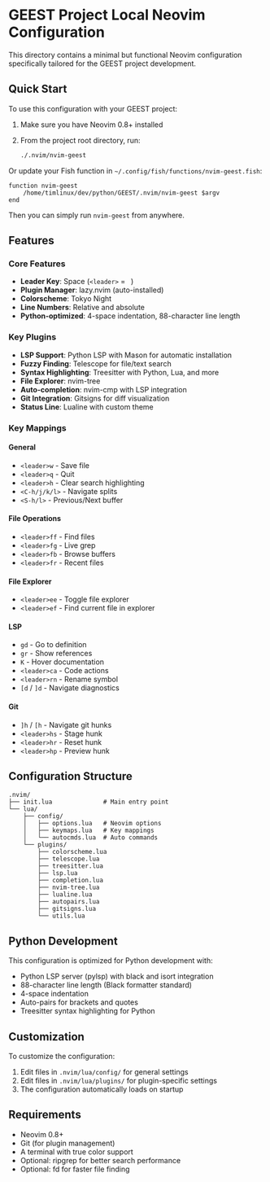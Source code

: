 # GEEST Project Local Neovim Configuration

This directory contains a minimal but functional Neovim configuration specifically tailored for the GEEST project development.

## Quick Start

To use this configuration with your GEEST project:

1. Make sure you have Neovim 0.8+ installed
2. From the project root directory, run:

   ```bash
   ./.nvim/nvim-geest
   ```

Or update your Fish function in `~/.config/fish/functions/nvim-geest.fish`:

```fish
function nvim-geest
    /home/timlinux/dev/python/GEEST/.nvim/nvim-geest $argv
end
```

Then you can simply run `nvim-geest` from anywhere.

## Features

### Core Features

- **Leader Key**: Space (`<leader>` = ` `)
- **Plugin Manager**: lazy.nvim (auto-installed)
- **Colorscheme**: Tokyo Night
- **Line Numbers**: Relative and absolute
- **Python-optimized**: 4-space indentation, 88-character line length

### Key Plugins

- **LSP Support**: Python LSP with Mason for automatic installation
- **Fuzzy Finding**: Telescope for file/text search
- **Syntax Highlighting**: Treesitter with Python, Lua, and more
- **File Explorer**: nvim-tree
- **Auto-completion**: nvim-cmp with LSP integration
- **Git Integration**: Gitsigns for diff visualization
- **Status Line**: Lualine with custom theme

### Key Mappings

#### General

- `<leader>w` - Save file
- `<leader>q` - Quit
- `<leader>h` - Clear search highlighting
- `<C-h/j/k/l>` - Navigate splits
- `<S-h/l>` - Previous/Next buffer

#### File Operations

- `<leader>ff` - Find files
- `<leader>fg` - Live grep
- `<leader>fb` - Browse buffers
- `<leader>fr` - Recent files

#### File Explorer

- `<leader>ee` - Toggle file explorer
- `<leader>ef` - Find current file in explorer

#### LSP

- `gd` - Go to definition
- `gr` - Show references
- `K` - Hover documentation
- `<leader>ca` - Code actions
- `<leader>rn` - Rename symbol
- `[d` / `]d` - Navigate diagnostics

#### Git

- `]h` / `[h` - Navigate git hunks
- `<leader>hs` - Stage hunk
- `<leader>hr` - Reset hunk
- `<leader>hp` - Preview hunk

## Configuration Structure

```
.nvim/
├── init.lua              # Main entry point
└── lua/
    ├── config/
    │   ├── options.lua   # Neovim options
    │   ├── keymaps.lua   # Key mappings
    │   └── autocmds.lua  # Auto commands
    └── plugins/
        ├── colorscheme.lua
        ├── telescope.lua
        ├── treesitter.lua
        ├── lsp.lua
        ├── completion.lua
        ├── nvim-tree.lua
        ├── lualine.lua
        ├── autopairs.lua
        ├── gitsigns.lua
        └── utils.lua
```

## Python Development

This configuration is optimized for Python development with:

- Python LSP server (pylsp) with black and isort integration
- 88-character line length (Black formatter standard)
- 4-space indentation
- Auto-pairs for brackets and quotes
- Treesitter syntax highlighting for Python

## Customization

To customize the configuration:

1. Edit files in `.nvim/lua/config/` for general settings
2. Edit files in `.nvim/lua/plugins/` for plugin-specific settings
3. The configuration automatically loads on startup

## Requirements

- Neovim 0.8+
- Git (for plugin management)
- A terminal with true color support
- Optional: ripgrep for better search performance
- Optional: fd for faster file finding
